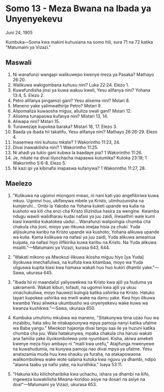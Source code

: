 # Somo 13 - Meza Bwana na Ibada ya Unyenyekevu

Juni 24, 1905

Kumbuka—Soma kwa makini kuhusiana na somo hili, sura 71 na 72 katika "Matumaini ya Vizazi."

## Maswali

1. Ni wanafunzi wangapi walikuwepo kwenye meza ya Pasaka? Mathayo 26:20.
2. Walikuwa wakigombana kuhusu nini? Luka 22:24. Elezo 1.
3. Kuwafundisha jinsi ya kuwa wakuu kweli, Yesu alifanya nini? Yohana 13:4, 5. Elezo 2.
4. Petro alifanya pingamizi gani? Yesu alisema nini? Mstari 8.
5. Maneno yake yalimwathirije Petro? Mstari 9.
6. Alipomaliza kuwaosha miguu, aliuliza swali gani? Mstari 12.
7. Alisema tunapaswa kufanya nini? Mistari 13, 14.
8. Aliwapa nini? Mstari 15.
9. Tunawezaje kupokea baraka? Mistari 16, 17. Elezo 3.
10. Baada ya ibada hii takatifu, Yesu alifanya nini? Mathayo 26:26-29. Elezo 4.
11. Inasemwa nini kuhusu mkate? 1 Wakorintho 11:23, 24.
12. Divai inawakilisha nini? 1 Wakorintho 11:25.
13. Ni ahadi ya tukio gani kubwa la baadaye pia? 1 Wakorintho 11:26.
14. Je, mkate na divai iliyochacha inapaswa kutumika? Kutoka 23:18; 1 Wakorintho 5:6-8. Elezo 5.
15. Ni kazi ipi ya kibinafsi inapaswa kufanywa? 1 Wakorintho 11:27, 28.

## Maelezo

1. "Kulikuwa na ugomvi miongoni mwao, ni nani kati yao angefikiriwa kuwa mkuu. Ugomvi huu, ukifanywa mbele ya Kristo, ulimhuzunisha na kumjeruhi... Ombi la Yakobo na Yohana kuketi upande wa kulia na kushoto wa kiti cha enzi cha Kristo lilizindua hasira za wengine. Kwamba ndugu wawili walidharau kudai nafasi ya juu zaidi, iliwaathiri wale kumi kiasi kwamba kukatokea uadui... Wanafunzi walipoingia chumba cha chakula cha jioni, mioyo yao ilikuwa imejaa hisia za chuki. Yuda alijisukuma karibu na Kristo upande wa kushoto; Yohana alikuwa upande wa kulia. Kama kulikuwa na nafasi ya juu zaidi, Yuda alikuwa ameamua kuipata, na nafasi hiyo ilifikirika kuwa karibu na Kristo. Na Yuda alikuwa msaliti."—Matumaini ya Vizazi, kurasa 643, 644.

2. "Wakati mikono ya Mwokozi ilikuwa ikiosha miguu hiyo [ya Yuda] iliyokuwa imechafuliwa, na kuifuta kwa kitambaa, moyo wa Yuda uliguswa kupita kiasi kwa hamasa wakati huo huo kukiri dhambi yake."—Sawa, ukurasa 645.

3. "Ibada hii ni maandalizi yaliyowekwa na Kristo kwa ajili ya huduma ya sakramenti. Wakati kiburi, tofauti, na ugomvi kwa ajili ya ukuu vinachukuliwa, moyo hauwezi kuingia katika ushirika na Kristo. Hatuko tayari kupokea ushirika wa mwili wake na damu yake. Kwa hiyo ilikuwa kwamba Yesu aliweka ukumbusho wa unyenyekevu wake kuwa wa kwanza kushikwa."—Sawa, ukurasa 650.

4. Kumbuka umuhimu mkubwa wa maneno, "Sitakunywa tena uzao huu wa mzabibu, hata siku ile nitakapounywa mpya pamoja nanyi katika ufalme wa Baba yangu." Mwokozi hajaonja divai tangu saa ile ya huzuni katika chumba cha juu. Wala hatakunywa, mpaka chakula cha harusi wakati ana familia yake iliyokombolewa yote nyumbani. Kisha, akiwa ameketi kwenye meza hiyo ambayo ni "maili kwa urefu," Atajifunga mwenyewe na kuwahudumia, na kunywa pamoja nao divai mpya ya ufalme. Yesu anatazamia muda huu kwa shauku ya furaha, na atakapowaona walikombolewa wake wote salama kutoka kwa nguvu ya dhambi, ndipo "ataona taabu ya nafsi yake, na kuridhika." Isaya 53:11.

5. "Hakuna kitu kilichoharibika kwa uchachu, ishara ya dhambi na kifo, ingeweza kuwakilisha Mwana-kondoo asiye na dosari na asiye na doa!"—Matumaini ya Vizazi, ukurasa 653.
